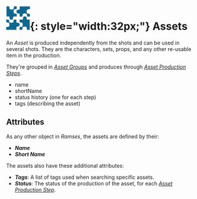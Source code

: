# ![](../img/icons/assets_sl.svg){: style="width:32px;"} Assets

An *Asset* is produced independently from the shots and can be used in several shots. They are the characters, sets, props, and any other re-usable item in the production.

They're grouped in [*Asset Groups*](assetgroups.md) and produces through [*Asset Production Steps*](steps.md).

- name
- shortName
- status history (one for each step)
- tags (describing the asset)

## Attributes

As any other object in *Ramses*, the assets are defined by their:

- ***Name***
- ***Short Name***

The assets also have these additional attributes:

- ***Tags***: A list of tags used when searching specific assets.
- ***Status***: The status of the production of the asset, for each [*Asset Production Step*](steps.md).
